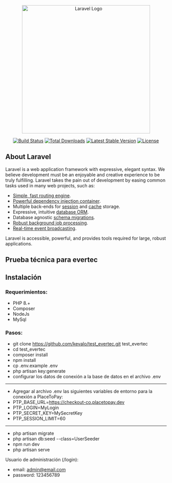 <p align="center"><a href="https://laravel.com" target="_blank"><img src="https://raw.githubusercontent.com/laravel/art/master/logo-lockup/5%20SVG/2%20CMYK/1%20Full%20Color/laravel-logolockup-cmyk-red.svg" width="400" alt="Laravel Logo"></a></p>

<p align="center">
<a href="https://travis-ci.org/laravel/framework"><img src="https://travis-ci.org/laravel/framework.svg" alt="Build Status"></a>
<a href="https://packagist.org/packages/laravel/framework"><img src="https://img.shields.io/packagist/dt/laravel/framework" alt="Total Downloads"></a>
<a href="https://packagist.org/packages/laravel/framework"><img src="https://img.shields.io/packagist/v/laravel/framework" alt="Latest Stable Version"></a>
<a href="https://packagist.org/packages/laravel/framework"><img src="https://img.shields.io/packagist/l/laravel/framework" alt="License"></a>
</p>

## About Laravel

Laravel is a web application framework with expressive, elegant syntax. We believe development must be an enjoyable and creative experience to be truly fulfilling. Laravel takes the pain out of development by easing common tasks used in many web projects, such as:

- [Simple, fast routing engine](https://laravel.com/docs/routing).
- [Powerful dependency injection container](https://laravel.com/docs/container).
- Multiple back-ends for [session](https://laravel.com/docs/session) and [cache](https://laravel.com/docs/cache) storage.
- Expressive, intuitive [database ORM](https://laravel.com/docs/eloquent).
- Database agnostic [schema migrations](https://laravel.com/docs/migrations).
- [Robust background job processing](https://laravel.com/docs/queues).
- [Real-time event broadcasting](https://laravel.com/docs/broadcasting).

Laravel is accessible, powerful, and provides tools required for large, robust applications.

## Prueba técnica para evertec

## Instalación
### Requerimientos:
- PHP 8.+
- Composer
- NodeJs
- MySql
### Pasos:
- git clone https://github.com/kevalo/test_evertec.git test_evertec
- cd test_evertec
- composer install
- npm install
- cp .env.example .env
- php artisan key:generate
- configurar los datos de conexión a la base de datos en el archivo .env
---
- Agregar al archivo .env las siguientes variables de entorno para la conexión a PlaceToPay:
- PTP_BASE_URL=https://checkout-co.placetopay.dev
- PTP_LOGIN=MyLogin
- PTP_SECRET_KEY=MySecretKey
- PTP_SESSION_LIMIT=60
---
- php artisan migrate
- php artisan db:seed --class=UserSeeder
- npm run dev
- php artisan serve

Usuario de administración (/login):
- email: admin@email.com
- password: 123456789

